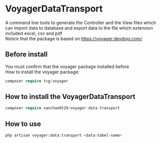 # VoyagerDataTransport
A command line tools to generate the Controller and the View files 
which can import data to database and export data to the file which extension included excel, csv and pdf
<br>
Notice that the package is based on https://voyager.devdojo.com/
<br>
## Before install
You must confirm that the voyager package installed before
<br>
How to install the voyager package:
```php
composer require tcg/voyager
```
## How to install the VoyagerDataTransport
```php
composer require vanchao0519/voyager-data-transport
```
## How to use
```php
php artisan voyager:data:transport <data-tabel-name>
```